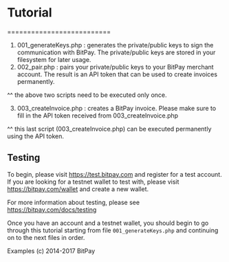 # Tutorial
==========================

1. 001_generateKeys.php : generates the private/public keys to sign the communication with BitPay. The private/public keys are stored in your filesystem for later usage.
2. 002_pair.php : pairs your private/public keys to your BitPay merchant account. The result is an API token that can be used to create invoices permanently.

^^ the above two scripts need to be executed only once.

3. 003_createInvoice.php : creates a BitPay invoice. Please make sure to fill in the API token received from 003_createInvoice.php

^^ this last script (003_createInvoice.php) can be executed permanently using the API token.


## Testing
To begin, please visit https://test.bitpay.com and register for a test account.
If you are looking for a testnet wallet to test with, please visit https://bitpay.com/wallet and
create a new wallet. 

For more information about testing, please see https://bitpay.com/docs/testing


Once you have an account and a testnet wallet, you should begin to go through
this tutorial starting from file `001_generateKeys.php` and continuing on to the next
files in order.


Examples (c) 2014-2017 BitPay
